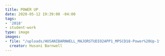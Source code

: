 ```yaml
---
title: POWER UP
date: 2020-05-12 19:39:00 -04:00
tags:
- '2018'
- student-work
type: image
images:
- file: "/uploads/HUSANIBARNWELL_MAJORSTUDIO2APP1_MPSCD18-Power%20Up-1f7a92.jpg"
  creator: Husani Barnwell
---
```



